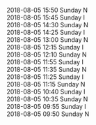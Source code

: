 2018-08-05 15:50 Sunday  N  
2018-08-05 15:45 Sunday  I  
2018-08-05 14:30 Sunday  N  
2018-08-05 14:25 Sunday  I  
2018-08-05 13:00 Sunday  N  
2018-08-05 12:15 Sunday  I  
2018-08-05 12:10 Sunday  N  
2018-08-05 11:55 Sunday  I  
2018-08-05 11:35 Sunday  N  
2018-08-05 11:25 Sunday  I  
2018-08-05 11:15 Sunday  N  
2018-08-05 10:40 Sunday  I  
2018-08-05 10:35 Sunday  N  
2018-08-05 09:55 Sunday  I  
2018-08-05 09:50 Sunday  N  
